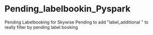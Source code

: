 # Pending_labelbookin_Pyspark
Pending Labelbooking for Skywise
Pending to add "label_additional " to really filter by pending label booking
